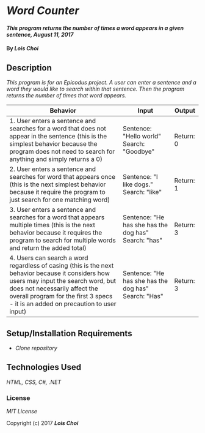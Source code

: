 # _Word Counter_

#### _This program returns the number of times a word appears in a given sentence, August 11, 2017_

#### By _**Lois Choi**_

## Description

_This program is for an Epicodus project. A user can enter a sentence and a word they would like to search within that sentence. Then the program returns the number of times that word appears._

| Behavior  | Input  | Output  |
|---|---|---|
| 1. User enters a sentence and searches for a word that does not appear in the sentence (this is the simplest behavior because the program does not need to search for anything and simply returns a 0)  | Sentence: "Hello world" Search: "Goodbye"  | Return: 0   |
| 2. User enters a sentence and searches for word that appears once (this is the next simplest behavior because it require the program to just search for one matching word)  | Sentence: "I like dogs." Search: "like"   |  Return: 1  |
| 3. User enters a sentence and searches for a word that appears multiple times (this is the next behavior because it requires the program to search for multiple words and return the added total)  | Sentence: "He has she has the dog has" Search: "has" | Return: 3  |
| 4. Users can search a word regardless of casing (this is the next behavior because it considers how users may input the search word, but does not necessarily affect the overall program for the first 3 specs - it is an added on precaution to user input)  | Sentence: "He has she has the dog has" Search: "Has" | Return: 3  |

## Setup/Installation Requirements

* _Clone repository_

## Technologies Used

_HTML, CSS, C#, .NET_

### License

*MIT License*

Copyright (c) 2017 **_Lois Choi_**
